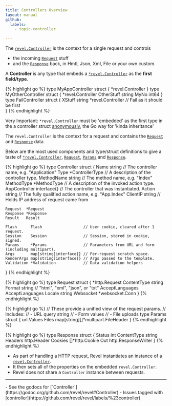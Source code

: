 ```yaml
---
title: Controllers Overview
layout: manual
github:
  labels:
    - topic-controller

---
```


The [`revel.Controller`](https://godoc.org/github.com/revel/revel#Controller) is the context for
a single request and controls
- the incoming [`Request`](https://godoc.org/github.com/revel/revel#Request) stuff
- and the [`Response`](https://godoc.org/github.com/revel/revel#Response) back, in Hmtl, Json, Xml, File or your own custom.

A **Controller** is any type that embeds a [`*revel.Controller`](https://godoc.org/github.com/revel/revel#Controller) as the **first field/type**.

{% highlight go %}
type MyAppController struct {
    *revel.Controller
}
type MyOtherController struct {
    *revel.Controller
    OtherStuff string
    MyNo int64
}
type FailController struct {
    XStuff string
    *revel.Controller // Fail as it should be first    
}
{% endhighlight %}

<div class="alert alert-danger">Very Important: <code>*revel.Controller</code> must be 'embedded' as the first type in
the a controller struct <a href="https://talks.golang.org/2012/10things.slide#2">anonymously</a>, the Go way for 'kinda inheritance'</div>

The `revel.Controller` is the context for a request and  contains the
[`Request`](https://godoc.org/github.com/revel/revel#Request) and [`Response`](https://godoc.org/github.com/revel/revel#Response) data.

Below are the most used components and type/struct definitions to give a taste of
[`*revel.Controller`](https://godoc.org/github.com/revel/revel#Controller),
[`Request`](https://godoc.org/github.com/revel/revel#Request),
[`Params`](https://godoc.org/github.com/revel/revel#Params)
and [`Response`](https://godoc.org/github.com/revel/revel#Response).

{% highlight go %}
type Controller struct {
    Name          string          // The controller name, e.g. "Application"
    Type          *ControllerType // A description of the controller type.
    MethodName    string          // The method name, e.g. "Index"
    MethodType    *MethodType     // A description of the invoked action type.
    AppController interface{}     // The controller that was instantiated.
    Action        string          // The fully qualified action name, e.g. "App.Index"
    ClientIP      string          // Holds IP address of request came from

    Request  *Request
    Response *Response
    Result   Result

    Flash      Flash                  // User cookie, cleared after 1 request.
    Session    Session                // Session, stored in cookie, signed.
    Params     *Params                // Parameters from URL and form (including multipart).
    Args       map[string]interface{} // Per-request scratch space.
    RenderArgs map[string]interface{} // Args passed to the template.
    Validation *Validation            // Data validation helpers
}
{% endhighlight %}

{% highlight go %}
type Request struct {
    *http.Request
    ContentType string
    Format          string // "html", "xml", "json", or "txt"
    AcceptLanguages AcceptLanguages
    Locale          string
    Websocket       *websocket.Conn
}
{% endhighlight %}

{% highlight go %}
// These provide a unified view of the request params.
// Includes:
// - URL query string
// - Form values
// - File uploads
type Params struct {
    url.Values
    Files map[string][]*multipart.FileHeader
}
{% endhighlight %}

{% highlight go %}
type Response struct {
    Status      int
    ContentType string
    Headers     http.Header
    Cookies     []*http.Cookie
    Out http.ResponseWriter
}
{% endhighlight %}

- As part of handling a HTTP request, Revel instantiates an instance of a [`revel.Controller`](https://godoc.org/github.com/revel/revel#Controller).
- It then sets all of the properties on the embedded `revel.Controller`.
- Revel does not share a `Controller` instance between requests.

<hr>
- See the godocs for [`Controller`](https://godoc.org/github.com/revel/revel#Controller)
- Issues tagged with [controller](https://github.com/revel/revel/labels/%23controller)

